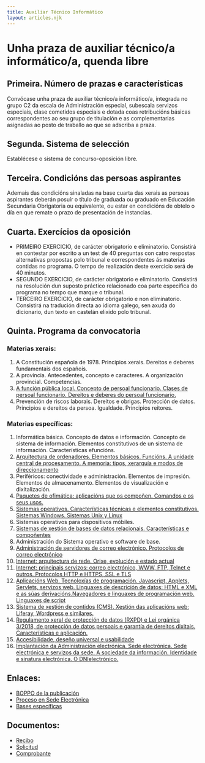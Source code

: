 ```yaml
---
title: Auxiliar Técnico Informático
layout: articles.njk
---
```


# Unha praza de auxiliar técnico/a informático/a, quenda libre

## Primeira. Número de prazas e características

Convócase unha praza de auxiliar técnico/a informático/a, integrada no grupo C2 da escala de Administración especial, subescala servizos especiais, clase cometidos especiais e dotada coas retribucións básicas correspondentes ao seu grupo de titulación e as complementarias asignadas ao posto de traballo ao que se adscriba a praza.

## Segunda. Sistema de selección

Establécese o sistema de concurso-oposición libre.

## Terceira. Condicións das persoas aspirantes

Ademais das condicións sinaladas na base cuarta das xerais as persoas aspirantes deberán posuír o título de graduada ou graduado en Educación Secundaria Obrigatoria ou equivalente, ou estar en condicións de obtelo o día en que remate o prazo de presentación de instancias.

## Cuarta. Exercícios da oposición

- PRIMEIRO EXERCICIO, de carácter obrigatorio e eliminatorio. Consistirá en contestar por escrito a un test de 40 preguntas con catro respostas alternativas propostas polo tribunal e correspondentes ás materias contidas no programa. O tempo de realización deste exercicio será de 40 minutos.
- SEGUNDO EXERCICIO, de carácter obrigatorio e eliminatorio. Consistirá na resolución dun suposto práctico relacionado coa parte específica do programa no tempo que marque o tribunal.
- TERCEIRO EXERCICIO, de carácter obrigatorio e non eliminatorio. Consistirá na tradución directa ao idioma galego, sen axuda do dicionario, dun texto en castelán elixido polo tribunal.

## Quinta. Programa da convocatoria

### Materias xerais:

1. A Constitución española de 1978. Principios xerais. Dereitos e deberes fundamentais dos españois.
2. A provincia. Antecedentes, concepto e caracteres. A organización provincial. Competencias.
3. [A función pública local. Concepto de persoal funcionario. Clases de persoal funcionario. Dereitos e deberes do persoal funcionario.](/articles/ley_funcionariado)
4. Prevención de riscos laborais. Dereitos e obrigas. Protección de datos. Principios e dereitos da persoa. Igualdade. Principios reitores.

### Materias específicas:

1. Informática básica. Concepto de datos e información. Concepto de sistema de información. Elementos constitutivos de un sistema de información. Características efuncións.
2. [Arquitectura de ordenadores. Elementos básicos. Funcións. A unidade central de procesamento. A memoria: tipos, xerarquía e modos de direccionamento](/articles/arquitectura_pc)
3. Periféricos: conectividade e administración. Elementos de impresión. Elementos de almacenamento. Elementos de visualización e dixitalización.
4. [Paquetes de ofimática: aplicacións que os compoñen. Comandos e os seus usos.](/articles/ofimatica)
5. [Sistemas operativos. Características técnicas e elementos constitutivos. Sistemas Windows. Sistemas Unix y Linux](/articles/sistemas_operativos)
6. Sistemas operativos para dispositivos móbiles.
7. [Sistemas de xestión de bases de datos relacionais. Características e compoñentes](/articles/bbdd_relacional)
8. Administración do Sistema operativo e software de base.
9. [Administración de servidores de correo electrónico. Protocolos de correo electrónico](/articles/email)
10. [Internet: arquitectura de rede. Orixe, evolución e estado actual](/articles/internet_arquitectura)
11. [Internet: principais servizos: correo electrónico, WWW, FTP, Telnet e outros. Protocolos HTTP e HTTPS, SSL e TLS](/articles/internet_servicios)
12. [Aplicacións Web. Tecnoloxías de programación. Javascript, Applets, Servlets, servizos web. Linguaxes de descrición de datos: HTML e XML e as súas derivacións.Navegadores e linguaxes de programación web. Linguaxes de script](/articles/aplicaciones_web)
13. [Sistema de xestión de contidos (CMS). Xestión das aplicacións web: Liferay, Wordpress e similares.](/articles/cms)
14. [Regulamento xeral de protección de datos (RXPD) e Lei orgánica 3/2018, de protección de datos persoais e garantía de dereitos dixitais. Características e aplicación.](/articles/proteccion_datos)
15. [Accesibilidade, deseño universal e usabilidade](/articles/accesibilidad)
16. [Implantación da Administración electrónica. Sede electrónica. Sede electrónica e servizos da sede. A sociedade da información. Identidade e sinatura electrónica. O DNIelectrónico.](/articles/eadministracion)

## Enlaces:

- <a href="https://boppo.depo.gal/web/boppo/detalle/-/boppo/2021/04/06/2021016861" target="_blak">BOPPO de la publicación</a>
- <a href="https://sede.depo.gal/web/public/employment/employment-public-examination.xhtml?idprocedure=91097386&idoposicion=91360144" target="_blank">Proceso en Sede Electrónica</a>
- <a href="https://sede.depo.gal/web/dcsv/78CPOG53OURULEY5" target="_blank">Bases específicas</a>

## Documentos: 

- <a href="docs/pago_tasa.pdf" target="_blak">Recibo</a>
- <a href="docs/Solicitude.pdf" target="_blak">Solicitud</a>
- <a href="docs/REX_WEB2021020982.pdf" target="_blak">Comprobante</a>


